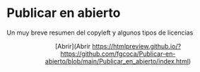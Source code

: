 # Publicar en abierto
Un muy breve resumen del copyleft y algunos tipos de licencias

<center>
  
[Abrir](Abrir https://htmlpreview.github.io/?https://github.com/fgcoca/Publicar-en-abierto/blob/main/Publicar_en_abierto/index.html)
  
</center>
